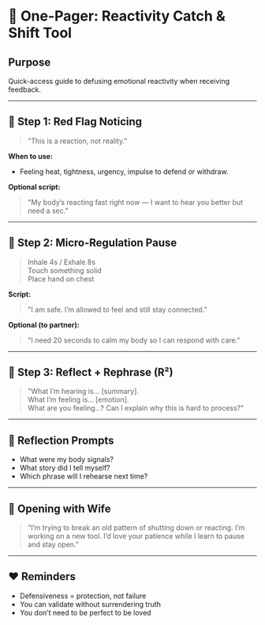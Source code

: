 
# 🧠 One-Pager: Reactivity Catch & Shift Tool

## Purpose
Quick-access guide to defusing emotional reactivity when receiving feedback.

---

## 🚨 Step 1: Red Flag Noticing
> "This is a reaction, not reality."

**When to use:**  
- Feeling heat, tightness, urgency, impulse to defend or withdraw.

**Optional script:**  
> "My body’s reacting fast right now — I want to hear you better but need a sec."

---

## 🧘 Step 2: Micro-Regulation Pause
> Inhale 4s / Exhale 8s  
> Touch something solid  
> Place hand on chest

**Script:**  
> "I am safe. I’m allowed to feel and still stay connected."

**Optional (to partner):**  
> "I need 20 seconds to calm my body so I can respond with care."

---

## 🔄 Step 3: Reflect + Rephrase (R²)
> "What I’m hearing is… [summary].  
> What I’m feeling is… [emotion].  
> What are you feeling…?
> Can I explain why this is hard to process?"

---

## 🧘 Reflection Prompts
- What were my body signals?
- What story did I tell myself?
- Which phrase will I rehearse next time?

---

## 💬 Opening with Wife
> “I’m trying to break an old pattern of shutting down or reacting. I’m working on a new tool. I’d love your patience while I learn to pause and stay open.”

---

## ❤️ Reminders
- Defensiveness = protection, not failure  
- You can validate without surrendering truth  
- You don’t need to be perfect to be loved

